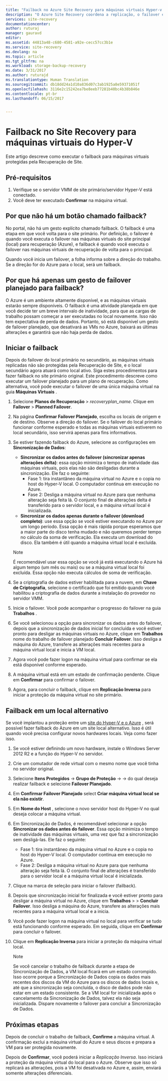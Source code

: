 ```yaml
---
title: "Failback no Azure Site Recovery para máquinas virtuais Hyper-v | Microsoft Docs"
description: "O Azure Site Recovery coordena a replicação, o failover e a recuperação de máquinas virtuais e servidores físicos. Saiba mais sobre o failback do Azure para o datacenter local."
services: site-recovery
documentationcenter: 
author: ruturaj
manager: gauravd
editor: 
ms.assetid: 44813a48-c680-4581-a92e-cecc57cc3b1e
ms.service: site-recovery
ms.devlang: na
ms.topic: article
ms.tgt_pltfrm: na
ms.workload: storage-backup-recovery
ms.date: 3/31/2017
ms.author: ruturajd
ms.translationtype: Human Translation
ms.sourcegitcommit: db18dd24a1d10a836d07c3ab1925a8e59371051f
ms.openlocfilehash: 3116e2c15242ea7be8eeb77281b40bc4b38b846e
ms.contentlocale: pt-br
ms.lasthandoff: 06/15/2017


---
```


# <a name="failback-in-site-recovery-for-hyper-v-virtual-machines"></a>Failback no Site Recovery para máquinas virtuais do Hyper-V

Este artigo descreve como executar o failback para máquinas virtuais protegidas pela Recuperação de Site.

## <a name="prerequisites"></a>Pré-requisitos
1. Verifique se o servidor VMM de site primário/servidor Hyper-V está conectado.
2. Você deve ter executado **Confirmar** na máquina virtual.

## <a name="why-is-there-no-button-called-failback"></a>Por que não há um botão chamado failback?
No portal, não há um gesto explícito chamado failback. O failback é uma etapa em que você volta para o site primário. Por definição, o failover é quando você executa o failover nas máquinas virtuais do site principal (local) para recuperação (Azure), e failback é quando você executa o failover nas máquinas virtuais de recuperação de volta para o principal.

Quando você inicia um failover, a folha informa sobre a direção do trabalho. Se a direção for do Azure para o local, será um failback.

## <a name="why-is-there-only-a-planned-failover-gesture-to-failback"></a>Por que há apenas um gesto de failover planejado para failback?
O Azure é um ambiente altamente disponível, e as máquinas virtuais estarão sempre disponíveis. O failback é uma atividade planejada em que você decide ter um breve intervalo de inatividade, para que as cargas de trabalho possam começar a ser executadas no local novamente. Isso não tem expectativa de perda de dados. Portanto, só está disponível um gesto de failover planejado, que desativará as VMs no Azure, baixará as últimas alterações e garantirá que não haja perda de dados.

## <a name="initiate-failback"></a>Iniciar o failback
Depois do failover do local primário no secundário, as máquinas virtuais replicadas não são protegidas pela Recuperação de Site, e o local secundário agora atuará como local ativo. Siga estes procedimentos para fazer failback no site primário original. Este procedimento descreve como executar um failover planejado para um plano de recuperação. Como alternativa, você pode executar o failover de uma única máquina virtual na guia **Máquinas Virtuais** .

1. Selecione **Planos de Recuperação** > *recoveryplan_name*. Clique em **Failover** > **Planned Failover**.
2. Na página **Confirmar Failover Planejado**, escolha os locais de origem e de destino. Observe a direção do failover. Se o failover do local primário funcionar conforme esperado e todas as máquinas virtuais estiverem no local secundário, isso servirá apenas para fins informativos.
3. Se estiver fazendo failback do Azure, selecione as configurações em **Sincronização de Dados**:

   * **Sincronizar os dados antes do failover (sincronizar apenas alterações delta)**: essa opção minimiza o tempo de inatividade das máquinas virtuais, pois elas não são desligadas durante a sincronização. Ele faz o seguinte:
     * Fase 1: tira instantâneo da máquina virtual no Azure e o copia no host do Hyper-V local. O computador continua em execução no Azure.
     * Fase 2: Desliga a máquina virtual no Azure para que nenhuma alteração seja feita lá. O conjunto final de alterações delta é transferido para o servidor local, e a máquina virtual local é inicializada.

    - **Sincronizar os dados apenas durante o failover (download completo)**: use essa opção se você estiver executando no Azure por um longo período. Essa opção é mais rápida porque esperamos que a maior parte do disco tenha mudado e não queremos perder tempo no cálculo da soma de verificação. Ela executa um download do disco. Ela também é útil quando a máquina virtual local é excluída.

    >[!NOTE]
    >É recomendável usar essa opção se você já está executando o Azure há algum tempo (um mês ou mais) ou se a máquina virtual local foi excluída. Essa opção não executa cálculos de soma de verificação.
    >
    >




4. Se a criptografia de dados estiver habilitada para a nuvem, em **Chave de Criptografia**, selecione o certificado que foi emitido quando você habilitou a criptografia de dados durante a instalação do provedor no servidor VMM.
5. Inicie o failover. Você pode acompanhar o progresso do failover na guia **Trabalhos** .
6. Se você selecionou a opção para sincronizar os dados antes do failover, depois que a sincronização de dados inicial for concluída e você estiver pronto para desligar as máquinas virtuais no Azure, clique em **Trabalhos** nome do trabalho de failover planejado **Concluir Failover**. Isso desliga a máquina do Azure, transfere as alterações mais recentes para a máquina virtual local e inicia a VM local.
7. Agora você pode fazer logon na máquina virtual para confirmar se ela está disponível conforme esperado.
8. A máquina virtual está em um estado de confirmação pendente. Clique em **Confirmar** para confirmar o failover.
9. Agora, para concluir o failback, clique em **Replicação Inversa** para iniciar a proteção da máquina virtual no site primário.

## <a name="failback-to-an-alternate-location"></a>Failback em um local alternativo
Se você implantou a proteção entre um [site do Hyper-V e o Azure](site-recovery-hyper-v-site-to-azure.md) , será possível fazer failback do Azure em um site local alternativo. Isso é útil quando você precisa configurar novos hardwares locais. Veja como fazer isso.

1. Se você estiver definindo um novo hardware, instale o Windows Server 2012 R2 e a função do Hyper-V no servidor.
2. Crie um comutador de rede virtual com o mesmo nome que você tinha no servidor original.
3. Selecione **Itens Protegidos** -> **Grupo de Proteção** -> <ProtectionGroupName> -> <VirtualMachineName> do qual deseja realizar failback e selecione **Failover Planejado**.
4. Em **Confirmar Failover Planejado** select **Criar máquina virtual local se ela não existir**.
5. Em **Nome do Host** , selecione o novo servidor host do Hyper-V no qual deseja colocar a máquina virtual.
6. Em Sincronização de Dados, é recomendável selecionar a opção **Sincronizar os dados antes do failover**. Essa opção minimiza o tempo de inatividade das máquinas virtuais, uma vez que faz a sincronização sem desligá-las. Ele faz o seguinte:

   * Fase 1: tira instantâneo da máquina virtual no Azure e o copia no host do Hyper-V local. O computador continua em execução no Azure.
   * Fase 2: Desliga a máquina virtual no Azure para que nenhuma alteração seja feita lá. O conjunto final de alterações é transferido para o servidor local e a máquina virtual local é inicializada.
7. Clique na marca de seleção para iniciar o failover (failback).
8. Depois que sincronização inicial for finalizada e você estiver pronto para desligar a máquina virtual no Azure, clique em **Trabalhos** > <planned failover job> > **Concluir Failover**. Isso desliga a máquina do Azure, transfere as alterações mais recentes para a máquina virtual local e a inicia.
9. Você pode fazer logon na máquina virtual no local para verificar se tudo está funcionando conforme esperado. Em seguida, clique em **Confirmar** para concluir o failover.
10. Clique em **Replicação Inversa** para iniciar a proteção da máquina virtual local.

    > [!NOTE]
    > Se você cancelar o trabalho de failback durante a etapa de Sincronização de Dados, a VM local ficará em um estado corrompido. Isso ocorre porque a Sincronização de Dados copia os dados mais recentes dos discos da VM do Azure para os discos de dados locais e, até que a sincronização seja concluída, o disco de dados pode não estar em um estado consistente. Se a VM local for inicializada após o cancelamento da Sincronização de Dados, talvez ela não seja inicializada. Dispare novamente o failover para concluir a Sincronização de Dados.
    >
    >



## <a name="next-steps"></a>Próximas etapas

Depois de concluir o trabalho de failback, **Confirme** a máquina virtual. A confirmação exclui a máquina virtual do Azure e seus discos e prepara a VM para ser protegida novamente.

Depois de **Confirmar**, você poderá iniciar a *Replicação Inversa*. Isso iniciará a proteção da máquina virtual do local para o Azure. Observe que isso só replicará as alterações, pois a VM foi desativada no Azure e, assim, enviará somente alterações diferenciais.

